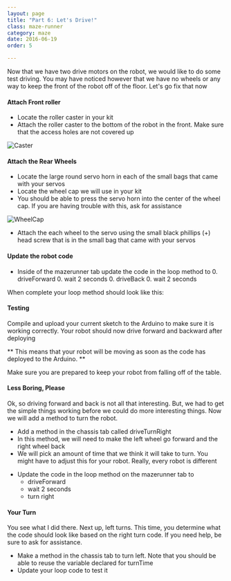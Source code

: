 ```yaml
---
layout: page
title: "Part 6: Let's Drive!"
class: maze-runner
category: maze
date: 2016-06-19
order: 5

---
```


Now that we have two drive motors on the robot, we would like to do some test driving. You may have noticed however that we have no wheels or any way to keep the front of the robot off of the floor. Let's go fix that now

#### Attach Front roller

* Locate the roller caster in your kit
* Attach the roller caster to the bottom of the robot in the front. Make sure that the access holes are not covered up

![Caster]({{site.baseurl}}/assets/mazerunner/caster_attach.jpg)

#### Attach the Rear Wheels

* Locate the large round servo horn in each of the small bags that came with your servos
* Locate the wheel cap we will use in your kit
* You should be able to press the servo horn into the center of the wheel cap. If you are having trouble with this, ask for assistance

![WheelCap]({{site.baseurl}}/assets/mazerunner/wheelcap.jpg)

* Attach the each wheel to the servo using the small black phillips (+) head screw that is in the small bag that came with your servos

#### Update the robot code

* Inside of the mazerunner tab update the code in the loop method to
    0. driveForward
    0. wait 2 seconds
    0. driveBack
    0. wait 2 seconds

When complete your loop method should look like this:

<script src="https://gist.github.com/dennisburton/957e0398c008c71855ed94a80167c292.js"></script>


#### Testing

Compile and upload your current sketch to the Arduino to make sure it is working correctly. Your robot should now drive forward and backward after deploying

** This means that your robot will be moving as soon as the code has deployed to the Arduino. **

Make sure you are prepared to keep your robot from falling off of the table.


#### Less Boring, Please

Ok, so driving forward and back is not all that interesting. But, we had to get the simple things working before we could do more interesting things. Now we will add a method to turn the robot.

* Add a method in the chassis tab called driveTurnRight
* In this method, we will need to make the left wheel go forward and the right wheel back
* We will pick an amount of time that we think it will take to turn. You might have to adjust this for your robot. Really, every robot is different


<script src="https://gist.github.com/dennisburton/a8117494673a13bc8767b286a0d6107d.js"></script>

* Update the code in the loop method on the mazerunner tab to
    * driveForward
    * wait 2 seconds
    * turn right

<script src="https://gist.github.com/dennisburton/e3ddfe3732a3b5496631b81b50841d0e.js"></script>


#### Your Turn

You see what I did there. Next up, left turns. This time, you determine what the code should look like based on the right turn code. If you need help, be sure to ask for assistance.

* Make a method in the chassis tab to turn left. Note that you should be able to reuse the variable declared for turnTime
* Update your loop code to test it